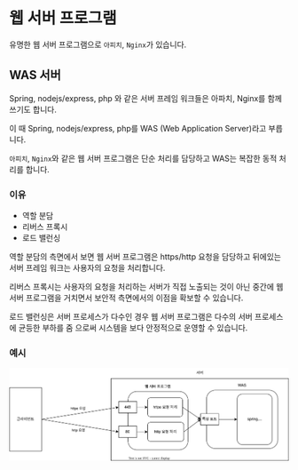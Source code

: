 # 웹 서버 프로그램

유명한 웹 서버 프로그램으로 `아피치`, `Nginx`가 있습니다.

## WAS 서버

Spring, nodejs/express, php 와 같은 서버 프레임 워크들은 아파치, Nginx를 함께 쓰기도 합니다.

이 때 Spring, nodejs/express, php를 WAS (Web Application Server)라고 부릅니다.

`아피치`, `Nginx`와 같은 웹 서버 프로그램은 단순 처리를 담당하고 WAS는 복잡한 동적 처리를 합니다.

### 이유

- 역할 분담
- 리버스 프록시
- 로드 밸런싱

역할 분담의 측면에서 보면 웹 서버 프로그램은 https/http 요청을 담당하고
뒤에있는 서버 프레임 워크는 사용자의 요청을 처리합니다.

리버스 프록시는 사용자의 요청을 처리하는 서버가 직접 노출되는 것이 아닌 중간에 웹 서버 프로그램을 거치면서 보안적 측면에서의 이점을 확보할 수 있습니다.

로드 밸런싱은 서버 프로세스가 다수인 경우 웹 서버 프로그램은 다수의 서버 프로세스에 균등한 부하를 줌 으로써 시스템을 보다 안정적으로 운영할 수 있습니다.

### 예시

![Alt text](web_server_was.drawio.svg)